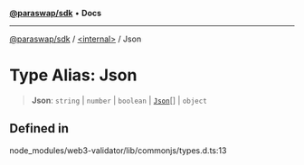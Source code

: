 [**@paraswap/sdk**](../../README.md) • **Docs**

***

[@paraswap/sdk](../../globals.md) / [\<internal\>](../README.md) / Json

# Type Alias: Json

> **Json**: `string` \| `number` \| `boolean` \| [`Json`](Json.md)[] \| `object`

## Defined in

node\_modules/web3-validator/lib/commonjs/types.d.ts:13
